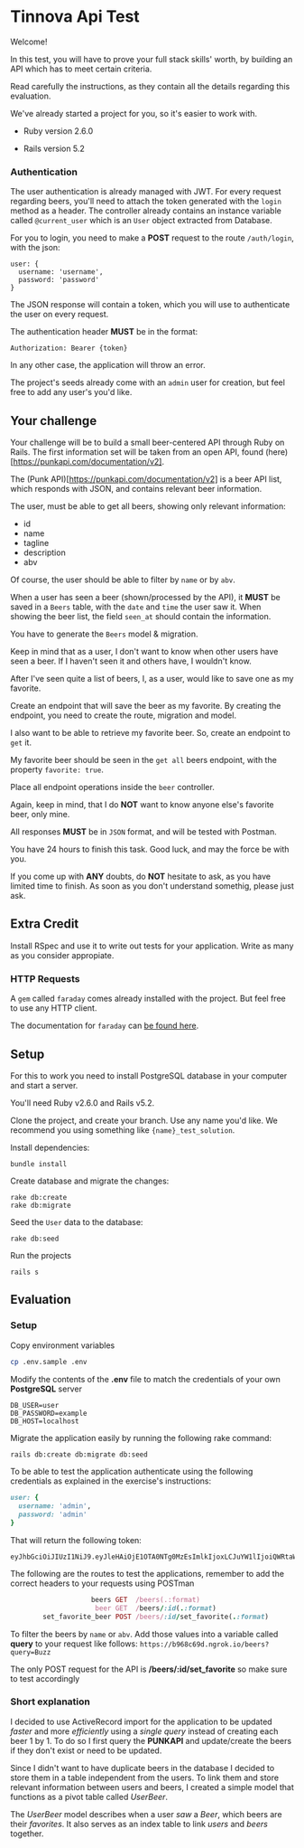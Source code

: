 # Tinnova Api Test

Welcome!

In this test, you will have to prove your full stack skills' worth, by building an API which has to meet certain criteria.

Read carefully the instructions, as they contain all the details regarding this evaluation.

We've already started a project for you, so it's easier to work with.

* Ruby version
  2.6.0

* Rails version
  5.2

### Authentication
The user authentication is already managed with JWT. For every request regarding beers, you'll need to attach the token generated with the `login` method as a header. The controller already contains an instance variable called `@current_user` which is an `User` object extracted from Database.

For you to login, you need to make a **POST** request to the route `/auth/login`, with the json:
```
user: {
  username: 'username',
  password: 'password'
}
```

The JSON response will contain a token, which you will use to authenticate the user on every request.

The authentication header **MUST** be in the format:
```
Authorization: Bearer {token}
```
In any other case, the application will throw an error.

The project's seeds already come with an `admin` user for creation, but feel free to add any user's you'd like.

## Your challenge

Your challenge will be to build a small beer-centered API through Ruby on Rails. The first information set will be taken from an open API, found (here)[https://punkapi.com/documentation/v2].

The (Punk API)[https://punkapi.com/documentation/v2] is a beer API list, which responds with JSON, and contains relevant beer information.

The user, must be able to get all beers, showing only relevant information:

* id
* name
* tagline
* description
* abv

Of course, the user should be able to filter by `name` or by `abv`.

When a user has seen a beer (shown/processed by the API), it **MUST** be saved in a `Beers` table, with the `date` and `time` the user saw it. When showing the beer list, the field `seen_at` should contain the information.

You have to generate the `Beers` model & migration.

Keep in mind that as a user, I don't want to know when other users have seen a beer. If I haven't seen it and others have, I wouldn't know.

After I've seen quite a list of beers, I, as a user, would like to save one as my favorite.

Create an endpoint that will save the beer as my favorite. By creating the endpoint, you need to create the route, migration and model.

I also want to be able to retrieve my favorite beer. So, create an endpoint to `get` it.

My favorite beer should be seen in the `get all` beers endpoint, with the property `favorite: true`.

Place all endpoint operations inside the `beer` controller.

Again, keep in mind, that I do **NOT** want to know anyone else's favorite beer, only mine.

All responses **MUST** be in `JSON` format, and will be tested with Postman.

You have 24 hours to finish this task. Good luck, and may the force be with you.

If you come up with **ANY** doubts, do **NOT** hesitate to ask, as you have limited time to finish. As soon as you don't understand somethig, please just ask.

## Extra Credit

Install RSpec and use it to write out tests for your application. Write as many as you consider appropiate.

### HTTP Requests

A `gem` called `faraday` comes already installed with the project. But feel free to use any HTTP client.

The documentation for `faraday` can [be found here](https://github.com/lostisland/faraday).

## Setup

For this to work you need to install PostgreSQL database in your computer and start a server.

You'll need Ruby v2.6.0 and Rails v5.2.

Clone the project, and create your branch. Use any name you'd like. We recommend you using something like `{name}_test_solution`.

Install dependencies:
```
bundle install
```

Create database and migrate the changes:
```
rake db:create
rake db:migrate
```

Seed the `User` data to the database:
```
rake db:seed
```

Run the projects
```
rails s
```

## Evaluation

### Setup

Copy environment variables
```bash
cp .env.sample .env
```

Modify the contents of the **.env** file to match the credentials of your own **PostgreSQL** server
```
DB_USER=user
DB_PASSWORD=example
DB_HOST=localhost
```

Migrate the application easily by running the following rake command:
```bash
rails db:create db:migrate db:seed
```

To be able to test the application authenticate using the following credentials as explained in the exercise's instructions:

``` ruby
user: {
  username: 'admin',
  password: 'admin'
}
```

That will return the following token:

```
eyJhbGciOiJIUzI1NiJ9.eyJleHAiOjE1OTA0NTg0MzEsImlkIjoxLCJuYW1lIjoiQWRtaW4iLCJ1c2VybmFtZSI6ImFkbWluIn0.Gi0SiqpnhUzMcU4sG9o6ccTU3QhCEEMMC5eOxi0BY6A
```

The following are the routes to test the applications, remember to add the correct headers to your requests using POSTman

```ruby
                    beers GET  /beers(.:format)                        beers#index
                     beer GET  /beers/:id(.:format)                    beers#show
        set_favorite_beer POST /beers/:id/set_favorite(.:format)       beers#set_favorite
```

To filter the beers by `name` or `abv`. Add those values into a variable called **query** to your request like follows:
``
  https://b968c69d.ngrok.io/beers?query=Buzz
``

The only POST request for the API is **/beers/:id/set_favorite** so make sure to test accordingly

### Short explanation

I decided to use ActiveRecord import for the application to be updated *faster* and more *efficiently* using a *single query* instead of creating each beer 1 by 1.
To do so I first query the **PUNKAPI** and update/create the beers if they don't exist or need to be updated.

Since I didn't want to have duplicate beers in the database I decided to store them in a table independent from the users.
To link them and store relevant information between users and beers, I created a simple model that functions as a pivot table called *UserBeer*.

The *UserBeer* model describes when a user *saw* a *Beer*, which beers are their *favorites*. It also serves as an index table to link *users* and *beers* together.
